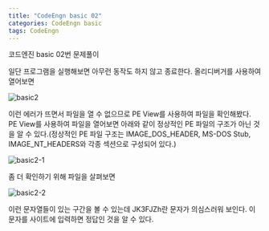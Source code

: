 ```yaml
---
title: "CodeEngn basic 02"
categories: CodeEngn basic
tags: CodeEngn
---
```


코드엔진 basic 02번 문제풀이

일단 프로그램을 실행해보면 아무런 동작도 하지 않고 종료한다. 올리디버거를 사용하여 열어보면

![basic2](https://user-images.githubusercontent.com/91646923/135455325-425f601b-04cc-44e5-8533-d170b15234cd.JPG)

이런 에러가 뜨면서 파일을 열 수 없으므로 PE View를 사용하여 파일을 확인해봤다.
PE View를 사용하여 파일을 열어보면 아래와 같이 정상적인 PE 파일의 구조가 아닌 것을 알 수 있다.(정상적인 PE 파일 구조는 IMAGE_DOS_HEADER, MS-DOS Stub, IMAGE_NT_HEADERS와 각종 섹션으로 구성되어 있다.)

![basic2-1](https://user-images.githubusercontent.com/91646923/135455507-eff57e74-d320-45e5-929d-ad05cf5d12fe.JPG)

좀 더 확인하기 위해 파일을 살펴보면

![basic2-2](https://user-images.githubusercontent.com/91646923/135455529-e33ef959-0c47-4e15-b880-0575a102fc5a.JPG)

이런 문자열들이 있는 구간을 볼 수 있는데 JK3FJZh란 문자가 의심스러워 보인다. 이 문자를 사이트에 입력하면 정답인 것을 알 수 있다.



